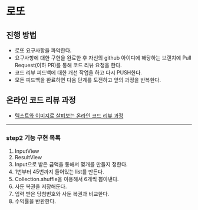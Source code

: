 # 로또
## 진행 방법
* 로또 요구사항을 파악한다.
* 요구사항에 대한 구현을 완료한 후 자신의 github 아이디에 해당하는 브랜치에 Pull Request(이하 PR)를 통해 코드 리뷰 요청을 한다.
* 코드 리뷰 피드백에 대한 개선 작업을 하고 다시 PUSH한다.
* 모든 피드백을 완료하면 다음 단계를 도전하고 앞의 과정을 반복한다.

## 온라인 코드 리뷰 과정
* [텍스트와 이미지로 살펴보는 온라인 코드 리뷰 과정](https://github.com/next-step/nextstep-docs/tree/master/codereview)

---
### step2 기능 구현 목록
1. InputView
2. ResultView
3. Input으로 받은 금액을 통해서 몇개를 만들지 정한다.
4. 1번부터 45번까지 들어있는 list를 만든다.
5. Collection.shuffle을 이용해서 6개씩 뽑아낸다.
7. 사둔 복권을 저장해둔다.
8. 입력 받은 당첨번호와 사둔 복권과 비교한다.
9. 수익률을 반환한다.
